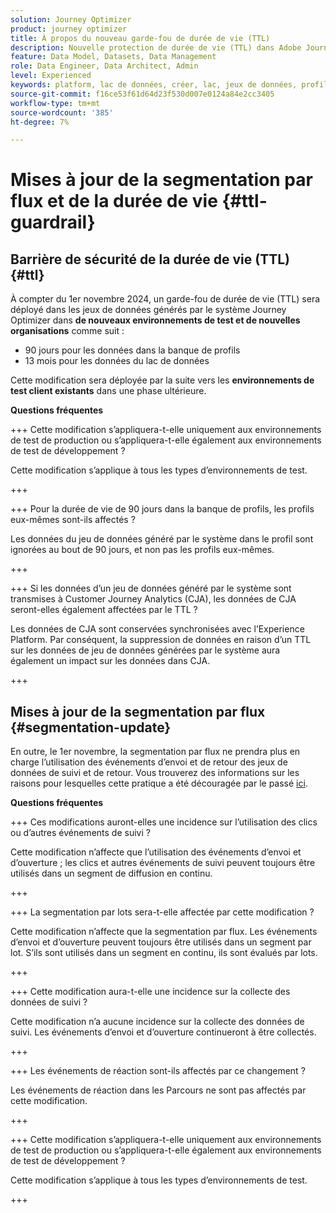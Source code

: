 ```yaml
---
solution: Journey Optimizer
product: journey optimizer
title: À propos du nouveau garde-fou de durée de vie (TTL)
description: Nouvelle protection de durée de vie (TTL) dans Adobe Journey Optimizer
feature: Data Model, Datasets, Data Management
role: Data Engineer, Data Architect, Admin
level: Experienced
keywords: platform, lac de données, créer, lac, jeux de données, profil
source-git-commit: f16ce53f61d64d23f530d007e0124a84e2cc3405
workflow-type: tm+mt
source-wordcount: '385'
ht-degree: 7%

---
```



# Mises à jour de la segmentation par flux et de la durée de vie {#ttl-guardrail}

## Barrière de sécurité de la durée de vie (TTL) {#ttl}

À compter du 1er novembre 2024, un garde-fou de durée de vie (TTL) sera déployé dans les jeux de données générés par le système Journey Optimizer dans **de nouveaux environnements de test et de nouvelles organisations** comme suit :

* 90 jours pour les données dans la banque de profils
* 13 mois pour les données du lac de données

Cette modification sera déployée par la suite vers les **environnements de test client existants** dans une phase ultérieure.

**Questions fréquentes**

+++ Cette modification s’appliquera-t-elle uniquement aux environnements de test de production ou s’appliquera-t-elle également aux environnements de test de développement ?

Cette modification s’applique à tous les types d’environnements de test.

+++


+++ Pour la durée de vie de 90 jours dans la banque de profils, les profils eux-mêmes sont-ils affectés ?

Les données du jeu de données généré par le système dans le profil sont ignorées au bout de 90 jours, et non pas les profils eux-mêmes.

+++

+++ Si les données d’un jeu de données généré par le système sont transmises à Customer Journey Analytics (CJA), les données de CJA seront-elles également affectées par le TTL ?

Les données de CJA sont conservées synchronisées avec l’Experience Platform. Par conséquent, la suppression de données en raison d’un TTL sur les données de jeu de données générées par le système aura également un impact sur les données dans CJA.

+++

## Mises à jour de la segmentation par flux {#segmentation-update}

En outre, le 1er novembre, la segmentation par flux ne prendra plus en charge l’utilisation des événements d’envoi et de retour des jeux de données de suivi et de retour. Vous trouverez des informations sur les raisons pour lesquelles cette pratique a été découragée par le passé [ici](../audience/about-audiences.md#streaming-segmentation-events-guardrails).


**Questions fréquentes**

+++ Ces modifications auront-elles une incidence sur l’utilisation des clics ou d’autres événements de suivi ?

Cette modification n’affecte que l’utilisation des événements d’envoi et d’ouverture ; les clics et autres événements de suivi peuvent toujours être utilisés dans un segment de diffusion en continu.

+++

+++ La segmentation par lots sera-t-elle affectée par cette modification ?

Cette modification n’affecte que la segmentation par flux. Les événements d’envoi et d’ouverture peuvent toujours être utilisés dans un segment par lot. S’ils sont utilisés dans un segment en continu, ils sont évalués par lots.

+++

+++ Cette modification aura-t-elle une incidence sur la collecte des données de suivi ?

Cette modification n’a aucune incidence sur la collecte des données de suivi. Les événements d’envoi et d’ouverture continueront à être collectés.

+++


+++ Les événements de réaction sont-ils affectés par ce changement ?

Les événements de réaction dans les Parcours ne sont pas affectés par cette modification.

+++


+++ Cette modification s’appliquera-t-elle uniquement aux environnements de test de production ou s’appliquera-t-elle également aux environnements de test de développement ?

Cette modification s’applique à tous les types d’environnements de test.

+++